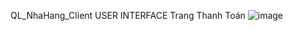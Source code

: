 QL_NhaHang_Client
USER INTERFACE
Trang Thanh Toán
![image](https://github.com/mtpodana/QL_NhaHang_Client/assets/101807165/f9e389bc-8f0e-4c9e-b42a-b5d04a8cb6a1)
